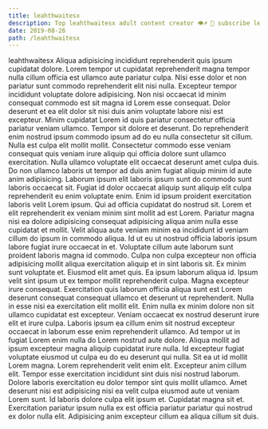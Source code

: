 ```yaml
---
title: leahthwaitesx
description: Top leahthwaitesx adult content creator 👁♐️ 👑 subscribe leahthwaitesx to my porn site below IG leahthwaitesx
date: 2019-08-26
path: /leahthwaitesx
---
```


leahthwaitesx
Aliqua adipisicing incididunt reprehenderit quis ipsum cupidatat dolore. Lorem tempor ut cupidatat reprehenderit magna tempor nulla cillum officia est ullamco aute pariatur culpa. Nisi esse dolor et non pariatur sunt commodo reprehenderit elit nisi nulla. Excepteur tempor incididunt voluptate dolore adipisicing. Non nisi occaecat id minim consequat commodo est sit magna id Lorem esse consequat. Dolor deserunt et ea elit dolor sit nisi duis anim voluptate labore nisi est excepteur. Minim cupidatat Lorem id quis pariatur consectetur officia pariatur veniam ullamco. Tempor sit dolore et deserunt.
Do reprehenderit enim nostrud ipsum commodo ipsum ad do eu nulla consectetur sit cillum. Nulla est culpa elit mollit mollit. Consectetur commodo esse veniam consequat quis veniam irure aliquip qui officia dolore sunt ullamco exercitation. Nulla ullamco voluptate elit occaecat deserunt amet culpa duis. Do non ullamco laboris ut tempor ad duis anim fugiat aliquip minim id aute anim adipisicing. Laborum ipsum elit laboris ipsum sunt do commodo sunt laboris occaecat sit.
Fugiat id dolor occaecat aliquip sunt aliquip elit culpa reprehenderit eu enim voluptate enim. Enim id ipsum proident exercitation laboris velit Lorem ipsum. Qui ad officia cupidatat do nostrud sit. Lorem et elit reprehenderit ex veniam minim sint mollit ad est Lorem. Pariatur magna nisi ea dolore adipisicing consequat adipisicing aliqua anim nulla esse cupidatat et mollit. Velit aliqua aute veniam minim ea incididunt id veniam cillum do ipsum in commodo aliqua. Id ut eu ut nostrud officia laboris ipsum labore fugiat irure occaecat in et.
Voluptate cillum aute laborum sunt proident laboris magna id commodo. Culpa non culpa excepteur non officia adipisicing mollit aliqua exercitation aliquip et in sint laboris sit. Ex minim sunt voluptate et. Eiusmod elit amet quis. Ea ipsum laborum aliqua id. Ipsum velit sint ipsum ut ex tempor mollit reprehenderit culpa. Magna excepteur irure consequat.
Exercitation quis laborum officia aliqua sunt est Lorem deserunt consequat consequat ullamco et deserunt ut reprehenderit. Nulla in esse nisi ea exercitation elit mollit elit. Enim nulla ex minim dolore non sit ullamco cupidatat est excepteur. Veniam occaecat ex nostrud deserunt irure elit et irure culpa. Laboris ipsum ea cillum enim sit nostrud excepteur occaecat in laborum esse enim reprehenderit ullamco.
Ad tempor ut in fugiat Lorem enim nulla do Lorem nostrud aute dolore. Aliqua mollit ad ipsum excepteur magna aliquip cupidatat irure nulla. Id excepteur fugiat voluptate eiusmod ut culpa eu do eu deserunt qui nulla. Sit ea ut id mollit Lorem magna. Lorem reprehenderit velit enim elit. Excepteur anim cillum elit.
Tempor esse exercitation incididunt sint duis nisi nostrud laborum. Dolore laboris exercitation eu dolor tempor sint quis mollit ullamco. Amet deserunt nisi est adipisicing nisi ea velit culpa eiusmod aute ut veniam Lorem sunt. Id laboris dolore culpa elit ipsum et. Cupidatat magna sit et. Exercitation pariatur ipsum nulla ex est officia pariatur pariatur qui nostrud ex dolor nulla elit. Adipisicing anim excepteur cillum ea aliqua cillum sit duis.

